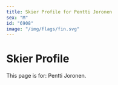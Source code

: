 ```yaml
---
title: Skier Profile for Pentti Joronen
sex: "M"
id: "6908"
image: "/img/flags/fin.svg" 
---
```


# Skier Profile

This page is for: Pentti Joronen.
    